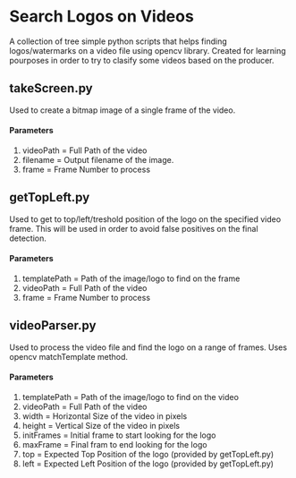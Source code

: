 # Search Logos on Videos
A collection of tree simple python scripts that helps finding logos/watermarks on a video file using opencv library. Created for learning pourposes in order to try to clasify some videos based on the producer.

## takeScreen.py
Used to create a bitmap image of a single frame of the video.

#### Parameters
1. videoPath = Full Path of the video
2. filename = Output filename of the image.
3. frame = Frame Number to process

## getTopLeft.py
Used to get to top/left/treshold position of the logo on the specified video frame.
This will be used in order to avoid false positives on the final detection.

#### Parameters
1. templatePath = Path of the image/logo to find on the frame
2. videoPath = Full Path of the video
3. frame = Frame Number to process


## videoParser.py
Used to process the video file and find the logo on a range of frames. Uses opencv matchTemplate method.

#### Parameters
1. templatePath = Path of the image/logo to find on the video
2. videoPath = Full Path of the video
3. width = Horizontal Size of the video in pixels
4. height = Vertical Size of the video in pixels
5. initFrames = Initial frame to start looking for the logo
6. maxFrame = Final fram to end looking for the logo
7. top = Expected Top Position of the logo (provided by getTopLeft.py)
8. left = Expected Left Position of the logo (provided by getTopLeft.py)
